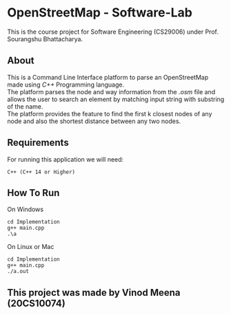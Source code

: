 # OpenStreetMap - Software-Lab
This is the course project for Software Engineering (CS29006) under Prof. Sourangshu Bhattacharya.

## About
This is a Command Line Interface platform to parse an OpenStreetMap made using *C++* Programming language.<br>
The platform parses the node and way information from the *.osm* file and allows the user to search an element by matching input string with substring of the name.<br>
The platform provides the feature to find the first k closest nodes of any node and also the shortest distance between any two nodes.



## Requirements
For running this application we will need:
```
C++ (C++ 14 or Higher)
```

## How To Run
On Windows
```
cd Implementation
g++ main.cpp
.\a
```

On Linux or Mac
```
cd Implementation
g++ main.cpp
./a.out
```

## This project was made by Vinod Meena (20CS10074)